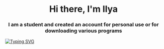 ### 
<h1 align="center">Hi there, I'm Ilya </a> 
<h3 align="center">I am a student and created an account for personal use or for downloading various programs </h3>
<a href="https://git.io/typing-svg"><img src="https://readme-typing-svg.herokuapp.com?font=Fira+Code&pause=1500&width=435&lines=Please+verify+Kinda+Windy+Im+not+bot+💗+💗+💗" alt="Typing SVG" /></a>

